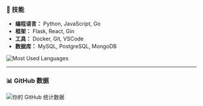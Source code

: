 ### 🚀 技能
- **编程语言：** Python, JavaScript, Go
- **框架：** Flask, React, Gin
- **工具：** Docker, Git, VSCode
- **数据库：** MySQL, PostgreSQL, MongoDB
  
![Most Used Languages](https://github-readme-stats.vercel.app/api/top-langs/?username=guidoxie&layout=compact&theme=vue)

---

### 📊 GitHub 数据
![你的 GitHub 统计数据](https://github-readme-stats.vercel.app/api?username=guidoxie&show_icons=true&theme=vue)
